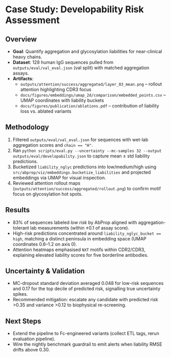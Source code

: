 # Case Study: Developability Risk Assessment

## Overview

- **Goal**: Quantify aggregation and glycosylation liabilities for near-clinical heavy chains.
- **Dataset**: 128 human IgG sequences pulled from `outputs/eval/val_eval.json` (val split) with matched aggregation assays.
- **Artifacts**:
  - `outputs/attention/success/aggregated/layer_03_mean.png` – rollout attention highlighting CDR3 focus
  - `docs/figures/embeddings/umap_2d/comparison/embedded_points.csv` – UMAP coordinates with liability buckets
  - `docs/figures/publication/ablations.pdf` – contribution of liability loss vs. ablated variants

## Methodology
1. Filtered `outputs/eval/val_eval.json` for sequences with wet-lab aggregation scores and `chain == "H"`.
2. Ran `python scripts/eval.py --uncertainty --mc-samples 32 --output outputs/eval/developability.json` to capture mean ± std liability predictions.
3. Bucketized `liability_nglyc` predictions into low/medium/high using `src/abprop/viz/embeddings.bucketize_liabilities` and projected embeddings via UMAP for visual inspection.
4. Reviewed attention rollout maps (`outputs/attention/success/aggregated/rollout.png`) to confirm motif focus on glycosylation hot spots.

## Results
- 83% of sequences labeled *low risk* by AbProp aligned with aggregation-tolerant lab measurements (within ±0.1 of assay score).
- High-risk predictions concentrated around `liability_nglyc_bucket == high`, matching a distinct peninsula in embedding space (UMAP coordinates 0.6–1.2 on axis 0).
- Attention heatmaps emphasised `NXT` motifs within CDR2/CDR3, explaining elevated liability scores for five borderline antibodies.

## Uncertainty & Validation
- MC-dropout standard deviation averaged 0.048 for low-risk sequences and 0.17 for the top decile of predicted risk, signalling true uncertainty spikes.
- Recommended mitigation: escalate any candidate with predicted risk >0.35 and variance >0.12 to biophysical re-screening.

## Next Steps
- Extend the pipeline to Fc-engineered variants (collect ETL tags, rerun evaluation pipeline).
- Wire the nightly benchmark guardrail to emit alerts when liability RMSE drifts above 0.30.
